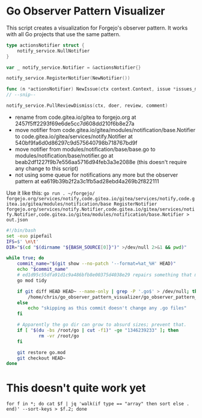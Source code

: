 # Go Observer Pattern Visualizer

This script creates a visualization for Forgejo's observer pattern.
It works with all Go projects that use the same pattern.

```go
type actionsNotifier struct {
	notify_service.NullNotifier
}

var _ notify_service.Notifier = &actionsNotifier{}
```

```go
notify_service.RegisterNotifier(NewNotifier())
```

```go
func (n *actionsNotifier) NewIssue(ctx context.Context, issue *issues_model.Issue, _ []*user_model.User) {
// --snip--
```

```go
notify_service.PullReviewDismiss(ctx, doer, review, comment)
```

- rename from code.gitea.io/gitea to forgejo.org at 2457f5ff2293f69e6de5cc7d608dd210f6b8e27a
- move notifier from code.gitea.io/gitea/modules/notification/base.Notifier to code.gitea.io/gitea/services/notify.Notifier at 540bf9fa6d0d86297c9d575640798b718767bd9f
- move notifier from modules/notification/base/base.go to modules/notification/base/notifier.go at beab2df1227f9b7e556aa5716d94feb3a3e2088e (this doesn't require any change to this script)
- not using some queue for notifications any more but the observer pattern at ea619b39b2f2a3c1fb5ad28ebd4a269b2f822111

Use it like this: `go run . ~/forgejo/ forgejo.org/services/notify,code.gitea.io/gitea/services/notify,code.gitea.io/gitea/modules/notification/base RegisterNotifier forgejo.org/services/notify.Notifier,code.gitea.io/gitea/services/notify.Notifier,code.gitea.io/gitea/modules/notification/base.Notifier > out.json`

```bash
#!/bin/bash
set -euo pipefail
IFS=$' \n\t'
DIR="$(cd "$(dirname "${BASH_SOURCE[0]}")" >/dev/null 2>&1 && pwd)"

while true; do
    commit_name="$(git show --no-patch '--format=%at_%H' HEAD)"
    echo "$commit_name"
    # ed1d95c55dfa91d1c9a486bfb8e00375d4038e29 repairs something that makes loading fail otherwise, solution:
    go mod tidy

    if git diff HEAD HEAD~ --name-only | grep -P '.go$' > /dev/null; then
        /home/chris/go_observer_pattern_visualizer/go_observer_pattern_visualizer /home/chris/forgejo/ forgejo.org/services/notify,code.gitea.io/gitea/services/notify,code.gitea.io/gitea/modules/notification/base RegisterNotifier forgejo.org/services/notify.Notifier,code.gitea.io/gitea/services/notify.Notifier,code.gitea.io/gitea/modules/notification/base.Notifier > ../out/"$commit_name.json"
    else
        echo "skipping as this commit doesn't change any .go files"
    fi

    # Apparently the go dir can grow to absurd sizes; prevent that.
    if [ "$(du -bs /root/go | cut -f1)" -ge "1346239233" ]; then
            rm -vr /root/go
    fi

    git restore go.mod
    git checkout HEAD~
done
```

# This doesn't quite work yet
`for f in *; do cat $f | jq 'walk(if type == "array" then sort else . end)' --sort-keys > $f.2; done`
